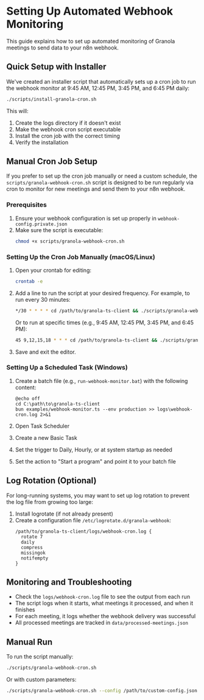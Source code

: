 # Setting Up Automated Webhook Monitoring

This guide explains how to set up automated monitoring of Granola meetings to send data to your n8n webhook.

## Quick Setup with Installer

We've created an installer script that automatically sets up a cron job to run the webhook monitor at 9:45 AM, 12:45 PM, 3:45 PM, and 6:45 PM daily:

```bash
./scripts/install-granola-cron.sh
```

This will:
1. Create the logs directory if it doesn't exist
2. Make the webhook cron script executable
3. Install the cron job with the correct timing
4. Verify the installation

## Manual Cron Job Setup

If you prefer to set up the cron job manually or need a custom schedule, the `scripts/granola-webhook-cron.sh` script is designed to be run regularly via cron to monitor for new meetings and send them to your n8n webhook.

### Prerequisites

1. Ensure your webhook configuration is set up properly in `webhook-config.private.json`
2. Make sure the script is executable:
   ```bash
   chmod +x scripts/granola-webhook-cron.sh
   ```

### Setting Up the Cron Job Manually (macOS/Linux)

1. Open your crontab for editing:
   ```bash
   crontab -e
   ```

2. Add a line to run the script at your desired frequency. For example, to run every 30 minutes:
   ```bash
   */30 * * * * cd /path/to/granola-ts-client && ./scripts/granola-webhook-cron.sh >> ./logs/webhook-cron.log 2>&1
   ```

   Or to run at specific times (e.g., 9:45 AM, 12:45 PM, 3:45 PM, and 6:45 PM):
   ```bash
   45 9,12,15,18 * * * cd /path/to/granola-ts-client && ./scripts/granola-webhook-cron.sh >> ./logs/webhook-cron.log 2>&1
   ```

3. Save and exit the editor.

### Setting Up a Scheduled Task (Windows)

1. Create a batch file (e.g., `run-webhook-monitor.bat`) with the following content:
   ```batch
   @echo off
   cd C:\path\to\granola-ts-client
   bun examples/webhook-monitor.ts --env production >> logs\webhook-cron.log 2>&1
   ```

2. Open Task Scheduler
3. Create a new Basic Task
4. Set the trigger to Daily, Hourly, or at system startup as needed
5. Set the action to "Start a program" and point it to your batch file

## Log Rotation (Optional)

For long-running systems, you may want to set up log rotation to prevent the log file from growing too large:

1. Install logrotate (if not already present)
2. Create a configuration file `/etc/logrotate.d/granola-webhook`:
   ```
   /path/to/granola-ts-client/logs/webhook-cron.log {
     rotate 7
     daily
     compress
     missingok
     notifempty
   }
   ```

## Monitoring and Troubleshooting

- Check the `logs/webhook-cron.log` file to see the output from each run
- The script logs when it starts, what meetings it processed, and when it finishes
- For each meeting, it logs whether the webhook delivery was successful
- All processed meetings are tracked in `data/processed-meetings.json`

## Manual Run

To run the script manually:

```bash
./scripts/granola-webhook-cron.sh
```

Or with custom parameters:

```bash
./scripts/granola-webhook-cron.sh --config /path/to/custom-config.json --env test
```
